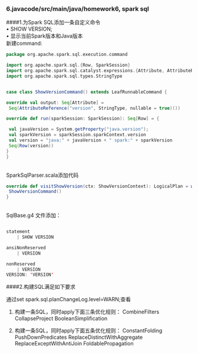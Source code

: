 ### 6.javacode/src/main/java/homework6, spark sql
####1.为Spark SQL添加一条自定义命令<br>
  • SHOW VERSION;<br>
  • 显示当前Spark版本和Java版本<br>
   新建command:<br>
   ```scala
package org.apache.spark.sql.execution.command

import org.apache.spark.sql.{Row, SparkSession}
import org.apache.spark.sql.catalyst.expressions.{Attribute, AttributeReference}
import org.apache.spark.sql.types.StringType


case class ShowVersionCommand() extends LeafRunnableCommand {

  override val output: Seq[Attribute] =
    Seq(AttributeReference("version", StringType, nullable = true)())

  override def run(sparkSession: SparkSession): Seq[Row] = {

    val javaVersion = System.getProperty("java.version");
    val sparkVersion = sparkSession.sparkContext.version
    val version = "java:" + javaVersion + " spark:" + sparkVersion
    Seq(Row(version))
  }
}
   ```
<br>
SparkSqlParser.scala添加代码<br>

   ```scala
override def visitShowVersion(ctx: ShowVersionContext): LogicalPlan = withOrigin(ctx) {
    ShowVersionCommand()
  }
   ```

<br>
SqlBase.g4 文件添加：<br>

```scala

statement
    | SHOW VERSION 

ansiNonReserved
    | VERSION

nonReserved
    | VERSION
VERSION: 'VERSION' 
```
####2.构建SQL满足如下要求

通过set spark.sql.planChangeLog.level=WARN;查看
1. 构建一条SQL，同时apply下面三条优化规则：
CombineFilters CollapseProject BooleanSimplification

2. 构建一条SQL，同时apply下面五条优化规则：
ConstantFolding PushDownPredicates ReplaceDistinctWithAggregate ReplaceExceptWithAntiJoin FoldablePropagation